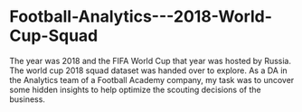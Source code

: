 # Football-Analytics---2018-World-Cup-Squad
The year was 2018 and the FIFA World Cup that year was hosted by Russia. The world cup 2018 squad dataset was handed over to explore. As a DA in the Analytics team of a Football Academy company, my task was to uncover some hidden insights to help optimize the scouting decisions of the business. 

